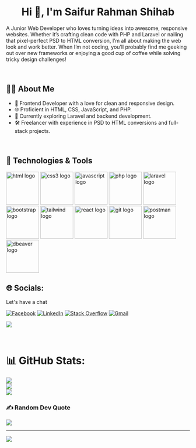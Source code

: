 <h1 style="text-align: center" >Hi 👋, I'm Saifur Rahman Shihab</h1>

A Junior Web Developer who loves turning ideas into awesome, responsive websites. Whether it’s crafting clean code with PHP and Laravel or nailing that pixel-perfect PSD to HTML conversion, I’m all about making the web look and work better. When I’m not coding, you’ll probably find me geeking out over new frameworks or enjoying a good cup of coffee while solving tricky design challenges!

<br/>

## 🧑‍💻 About Me
- 🎨 Frontend Developer with a love for clean and responsive design.
- 🌐 Proficient in HTML, CSS, JavaScript, and PHP.
- 🚀 Currently exploring Laravel and backend development.
- 🛠️ Freelancer with experience in PSD to HTML conversions and full-stack projects.

<br/>

## 🔧 Technologies & Tools

<img src="https://cdn.jsdelivr.net/gh/devicons/devicon@latest/icons/html5/html5-original.svg" height="90" alt="html logo" />
<img src="https://cdn.jsdelivr.net/gh/devicons/devicon@latest/icons/css3/css3-original.svg" height="90" alt="css3 logo" />
<img src="https://cdn.jsdelivr.net/gh/devicons/devicon@latest/icons/javascript/javascript-original.svg" height="90" alt="javascript  logo"/>
<img src="https://cdn.jsdelivr.net/gh/devicons/devicon@latest/icons/php/php-original.svg" height="90" alt="php logo"/>

<img src="https://cdn.jsdelivr.net/gh/devicons/devicon@latest/icons/laravel/laravel-original-wordmark.svg" height="90" alt="laravel logo"/>
<img src="https://cdn.jsdelivr.net/gh/devicons/devicon@latest/icons/bootstrap/bootstrap-original.svg" height="90" alt="bootstrap logo"/>
<img src="https://cdn.jsdelivr.net/gh/devicons/devicon@latest/icons/tailwindcss/tailwindcss-original-wordmark.svg" height="90" alt="tailwind logo"/>
<img src="https://cdn.jsdelivr.net/gh/devicons/devicon@latest/icons/react/react-original.svg" height="90" alt="react logo"/>

<img src="https://cdn.jsdelivr.net/gh/devicons/devicon@latest/icons/git/git-original.svg" height="90" alt="git logo"/>
<img src="https://cdn.jsdelivr.net/gh/devicons/devicon@latest/icons/postman/postman-original.svg" height="90" alt="postman logo"/>
<img src="https://cdn.jsdelivr.net/gh/devicons/devicon@latest/icons/dbeaver/dbeaver-original.svg" height="90" alt="dbeaver logo"/>

<br/>

## 🌐 Socials:
Let's have a chat

[![Facebook](https://img.shields.io/badge/Facebook-%231877F2.svg?logo=Facebook&logoColor=white)](https://www.facebook.com/saifurrahman.shihab.5/) 
[![LinkedIn](https://img.shields.io/badge/LinkedIn-%230077B5.svg?logo=linkedin&logoColor=white)](https://www.linkedin.com/in/saifur-rahman-shihab/) 
[![Stack Overflow](https://img.shields.io/badge/-Stackoverflow-FE7A16?logo=stack-overflow&logoColor=white)](https://stackoverflow.com/users/https://stackoverflow.com/users/20112880/saifur) 
[![Gmail](https://img.shields.io/badge/-Gmail-FFF?logo=gmail&logoColor=red)](mailto:rahmansaifur223@gmail.com)

![](https://komarev.com/ghpvc/?username=thecodemaster12&color=000000)


<br/>

<!-- Github Status -->
# 📊 GitHub Stats:
![](https://github-readme-stats.vercel.app/api?username=thecodemaster12&theme=dark&hide_border=false&include_all_commits=true&count_private=false)<br/>
![](https://github-readme-streak-stats.herokuapp.com/?user=thecodemaster12&theme=dark&hide_border=false)<br/>
![](https://github-readme-stats.vercel.app/api/top-langs/?username=thecodemaster12&theme=dark&hide_border=false&include_all_commits=true&count_private=false&layout=compact)

<!-- Random Quote -->

### ✍️ Random Dev Quote
![](https://quotes-github-readme.vercel.app/api?type=horizontal&theme=radical)


<!-- Profile Views -->
---
[![](https://visitcount.itsvg.in/api?id=Saifur12&label=Profile%20Views&icon=5&pretty=true)](https://visitcount.itsvg.in)
  